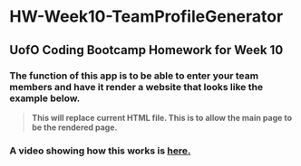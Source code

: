 # HW-Week10-TeamProfileGenerator
## UofO Coding Bootcamp Homework for Week 10

### The function of this app is to be able to enter your team members and have it render a website that looks like the example below. 
> **This will replace current HTML file. This is to allow the main page to be the rendered page.**

### A video showing how this works is [here.](https://drive.google.com/file/d/15jexVxaVd5Rb2Yqbk9PPzchsPUA1e85_/view)

